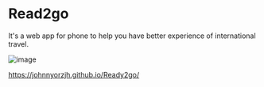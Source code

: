 # Read2go
It's a web app for phone to help you have better experience of international travel.

![image](https://user-images.githubusercontent.com/91844899/167959826-f9a1baf1-c8e5-47be-ba93-fd00affb8c17.png)

https://johnnyorzjh.github.io/Ready2go/
